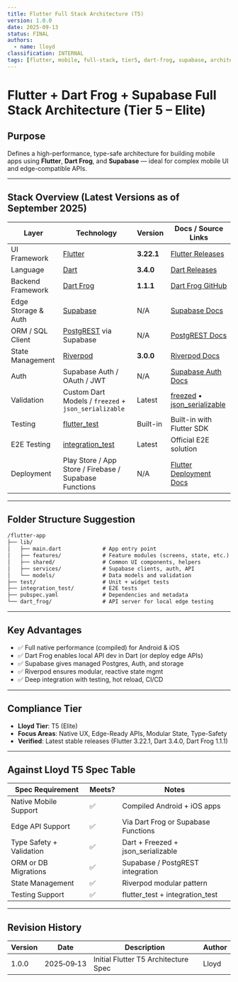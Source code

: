 ```yaml
---
title: Flutter Full Stack Architecture (T5)
version: 1.0.0
date: 2025‑09‑13
status: FINAL
authors:
  - name: lloyd
classification: INTERNAL
tags: [flutter, mobile, full-stack, tier5, dart-frog, supabase, architecture]
---
```


# Flutter + Dart Frog + Supabase Full Stack Architecture (Tier 5 – Elite)

## Purpose

Defines a high-performance, type-safe architecture for building mobile apps using **Flutter**, **Dart Frog**, and **Supabase** — ideal for complex mobile UI and edge-compatible APIs.

---

## Stack Overview (Latest Versions as of September 2025)

| Layer               | Technology                                                                             | Version    | Docs / Source Links                                                                                           |
| ------------------- | -------------------------------------------------------------------------------------- | ---------- | ------------------------------------------------------------------------------------------------------------- |
| UI Framework        | [Flutter](https://flutter.dev)                                                         | **3.22.1** | [Flutter Releases](https://docs.flutter.dev/release/whats-new)                                                |
| Language            | [Dart](https://dart.dev)                                                               | **3.4.0**  | [Dart Releases](https://dart.dev/guides/whats-new)                                                            |
| Backend Framework   | [Dart Frog](https://dartfrog.vgv.dev/)                                                 | **1.1.1**  | [Dart Frog GitHub](https://github.com/VeryGoodOpenSource/dart_frog/releases)                                  |
| Edge Storage & Auth | [Supabase](https://supabase.com)                                                       | N/A        | [Supabase Docs](https://supabase.com/docs)                                                                    |
| ORM / SQL Client    | [PostgREST](https://postgrest.org/) via Supabase                                       | N/A        | [PostgREST Docs](https://postgrest.org/en/stable/)                                                            |
| State Management    | [Riverpod](https://riverpod.dev/)                                                      | **3.0.0**  | [Riverpod Docs](https://riverpod.dev/docs/introduction)                                                       |
| Auth                | Supabase Auth / OAuth / JWT                                                            | N/A        | [Supabase Auth Docs](https://supabase.com/docs/guides/auth)                                                   |
| Validation          | Custom Dart Models / `freezed` + `json_serializable`                                   | Latest     | [freezed](https://pub.dev/packages/freezed) • [json_serializable](https://pub.dev/packages/json_serializable) |
| Testing             | [flutter_test](https://api.flutter.dev/flutter/flutter_test/flutter_test-library.html) | Built-in   | Built-in with Flutter SDK                                                                                     |
| E2E Testing         | [integration_test](https://docs.flutter.dev/testing/integration-tests)                 | Latest     | Official E2E solution                                                                                         |
| Deployment          | Play Store / App Store / Firebase / Supabase Functions                                 | N/A        | [Flutter Deployment Docs](https://docs.flutter.dev/deployment)                                                |

---

## Folder Structure Suggestion

```txt
/flutter-app
├── lib/
│   ├── main.dart             # App entry point
│   ├── features/             # Feature modules (screens, state, etc.)
│   ├── shared/               # Common UI components, helpers
│   ├── services/             # Supabase clients, auth, API
│   └── models/               # Data models and validation
├── test/                     # Unit + widget tests
├── integration_test/         # E2E tests
├── pubspec.yaml              # Dependencies and metadata
└── dart_frog/                # API server for local edge testing
```

---

## Key Advantages

- ✅ Full native performance (compiled) for Android & iOS
- ✅ Dart Frog enables local API dev in Dart (or deploy edge APIs)
- ✅ Supabase gives managed Postgres, Auth, and storage
- ✅ Riverpod ensures modular, reactive state mgmt
- ✅ Deep integration with testing, hot reload, CI/CD

---

## Compliance Tier

- **Lloyd Tier**: T5 (Elite)
- **Focus Areas**: Native UX, Edge-Ready APIs, Modular State, Type-Safety
- **Verified**: Latest stable releases (Flutter 3.22.1, Dart 3.4.0, Dart Frog 1.1.1)

---

## Against Lloyd T5 Spec Table

| Spec Requirement         | Meets? | Notes                               |
| ------------------------ | ------ | ----------------------------------- |
| Native Mobile Support    | ✅     | Compiled Android + iOS apps         |
| Edge API Support         | ✅     | Via Dart Frog or Supabase Functions |
| Type Safety + Validation | ✅     | Dart + Freezed + json_serializable  |
| ORM or DB Migrations     | ✅     | Supabase / PostgREST integration    |
| State Management         | ✅     | Riverpod modular pattern            |
| Testing Support          | ✅     | flutter_test + integration_test     |

---

## Revision History

| Version | Date       | Description                          | Author |
| ------- | ---------- | ------------------------------------ | ------ |
| 1.0.0   | 2025‑09‑13 | Initial Flutter T5 Architecture Spec | Lloyd  |
